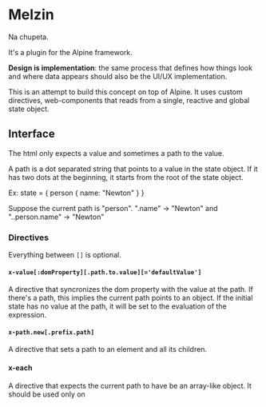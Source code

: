 # Melzin

Na chupeta.

It's a plugin for the Alpine framework.

**Design is implementation**: the same process that defines how things look and where data appears should also be the UI/UX implementation.

This is an attempt to build this concept on top of Alpine. It uses custom directives, web-components that reads from a single, reactive and global state object.

## Interface

The html only expects a value and sometimes a path to the value.

A path is a dot separated string that points to a value in the state object.
If it has two dots at the beginning, it starts from the root of the state object.

Ex: state = { person { name: "Newton" } }

Suppose the current path is "person".
".name" -> "Newton" and "..person.name" -> "Newton"

### Directives

Everything between `[]` is optional.

#### `x-value[:domProperty][.path.to.value][='defaultValue']`

A directive that syncronizes the dom property with the value at the path. If there's a path, this implies the current path points to an object. If the initial state has no value at the path, it will be set to the evaluation of the expression.

#### `x-path.new[.prefix.path]`

A directive that sets a path to an element and all its children.

#### x-each

A directive that expects the current path to have be an array-like object. It should be used only on <template> tags. It will create a new element with the path pointing to each item in the array.

#### x-handler:eventname="handlerName[.preventDefault][.stopPropagation]"

#### x-component

#### Examples:

state: { name: "Newton" }

```html
<div x-path.name x-value>Newton</div>

<div x-value.name>Newton</div>
```

### Magics

#### `$index`

The index of the current item in an x-each directive

### Web Components

#### `x-import`

#### `x-route`

## Development

To start the development server run:

```bash
bun run dev
```

It also builds the frontend javascript code inside the `build` folder.

Open http://localhost:3000/ with your browser to see the result.
